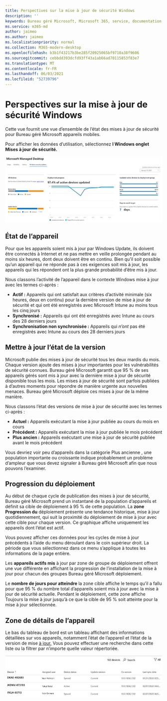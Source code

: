 ```yaml
---
title: Perspectives sur la mise à jour de sécurité Windows
description: ''
keywords: Bureau géré Microsoft, Microsoft 365, service, documentation
ms.service: m365-md
author: jaimeo
ms.author: jaimeo
ms.localizationpriority: normal
ms.collection: M365-modern-desktop
ms.openlocfilehash: b3b1f43217b3be285f20925065bf9710a38f9606
ms.sourcegitcommit: cebbdd393dcfd93ff43a1ab66ad70115853f83e7
ms.translationtype: MT
ms.contentlocale: fr-FR
ms.lasthandoff: 06/03/2021
ms.locfileid: "52739796"
---
```

# <a name="windows-security-update-insights"></a>Perspectives sur la mise à jour de sécurité Windows
Cette vue fournit une vue d’ensemble de l’état des mises à jour de sécurité pour Bureau géré Microsoft appareils mobiles. 

Pour afficher les données d’utilisation, sélectionnez <strong>l Windows onglet Mises à jour de sécurité.</strong>

![Volet des mises à jour de sécurité Windows : graphiques à barres de l’état de l’appareil et de la version de mise à jour dans la colonne de gauche, mise à jour de l’avancement du déploiement dans la colonne centrale et pourcentage d’appareils actifs par groupe de déploiement, ainsi que le nombre de jours pris pour atteindre la cible de déploiement de 95 % dans la colonne de droite.](../../media/update-insights.jpg)

## <a name="device-status"></a>État de l’appareil

Pour que les appareils soient mis à jour par Windows Update, ils doivent être connectés à Internet et ne pas mettre en veille prolongée pendant au moins six heures, dont deux doivent être en continu. Bien qu’il soit possible qu’un appareil qui ne réponde pas à ces exigences soit mis à jour, les appareils qui les répondent ont la plus grande probabilité d’être mis à jour. 

Nous classons l’activité de l’appareil dans le contexte Windows mise à jour avec les termes ci-après :

- <strong>Actif :</strong> Appareils qui ont satisfait aux critères d’activité minimale (six heures, deux en continu) pour la dernière version de mise à jour de sécurité et qui ont été enregistrés avec Microsoft Intune au moins tous les cinq jours
- <strong>Synchronisé :</strong> Appareils qui ont été enregistrés avec Intune au cours des 28 derniers jours
- <strong>Synchronisation non synchronisée :</strong> Appareils qui <i>n’ont</i> pas été enregistrés avec Intune au cours des 28 derniers jours




## <a name="update-version-status"></a>Mettre à jour l’état de la version

Microsoft publie des mises à jour de sécurité tous les deux mardis du mois. Chaque version ajoute des mises à jour importantes pour les vulnérabilités de sécurité connues. Bureau géré Microsoft garantit que 95 % de ses appareils gérés sont mis à jour avec la dernière mise à jour de sécurité disponible tous les mois. Les mises à jour de sécurité sont parfois publiées à d’autres moments pour répondre de manière urgente aux nouvelles menaces. Bureau géré Microsoft déploie ces mises à jour de la même manière.

Nous classons l’état des versions de mise à jour de sécurité avec les termes ci-après :

- <strong>Actuel :</strong> Appareils exécutant la mise à jour publiée au cours du mois en cours
- <strong>Précédent :</strong> Appareils exécutant la mise à jour publiée le mois précédent
- <strong>Plus ancien :</strong> Appareils exécutant une mise à jour de sécurité publiée avant le mois précédent

Vous devriez voir peu <strong></strong> d’appareils dans la catégorie Plus ancienne , une population importante ou croissante indique probablement un problème d’ampleur que vous devez signaler à Bureau géré Microsoft afin que nous pouvons l’examiner.


## <a name="deployment-progress"></a>Progression du déploiement

Au début de chaque cycle de publication des mises à jour de sécurité, Bureau géré Microsoft prend un instantané de la population d’appareils et définit sa cible de déploiement à 95 % de cette population. La <strong>zone Progression du</strong> déploiement présente une tendance historique, mise à jour quotidiennement, qui suit la proximité du déploiement de mise à jour avec cette cible pour chaque version. Ce graphique affiche uniquement les appareils dont l’état est actif.

Vous pouvez afficher ces données pour les cycles de mise à jour précédents à l’aide du menu déroulant dans le coin supérieur droit. La période que vous sélectionnez dans ce menu s’applique à toutes les informations de la page entière.

Les <strong>appareils actifs mis</strong> à jour par zone de groupe de déploiement offrent une vue différente en affichant la progression de l’installation de la mise à jour pour chacun des groupes Bureau géré Microsoft déploiement.

Le <strong>nombre de jours pour atteindre</strong> la zone cible affiche le temps qu’il a fallu pour que 95 % du nombre total d’appareils soient mis à jour avec la mise à jour de sécurité actuelle. Pendant le déploiement, cette zone <strong></strong> affiche Toujours la mise à jour jusqu’à ce que la cible de 95 % soit atteinte pour la mise à jour sélectionnée.

## <a name="device-details-area"></a>Zone de détails de l’appareil

Le bas du tableau de bord est un tableau [](#device-status) affichant des informations détaillées sur vos appareils, notamment l’état de l’appareil et l’état de la version de mise [à jour.](#update-version-status) Vous pouvez effectuer une recherche dans cette liste ou la filtrer par n’importe quelle valeur répertoriée.


![Tableau des détails de l’appareil montrant les colonnes pour le nom de l’appareil, l’utilisateur affecté, l’état de l’appareil, la version de mise à jour, la version du système d’exploitation et la date de la dernière synchronisation de l’appareil.](../../media/security-update-insights-device-table-sterile.png)
